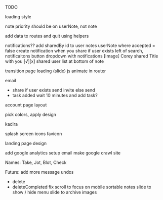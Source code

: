 TODO

loading style

note priority should be on userNote, not note

add data to routes and quit using helpers

notifications??
  add sharedBy id to user notes
  userNote where accepted = false
  create notification when you share if user exists
  left of search, notificaitons button
  dropdown with notifications
    [Image] Corey shared Title with you [√][x]
shared user list at bottom of note

transition page loading (slide) js animate in router

email
  - share
    if user exists
      send invite
    else
      send
  - task added
    wait 10 minutes and add task?

account page layout

pick colors, apply design

kadira

splash screen
icons
favicon

landing page design

add google analytics
setup email
make google crawl site

Names: Take, Jot, Blot, Check

Future:
add more message undos
  - delete
  - deleteCompleted
fix scroll to focus on mobile
sortable notes
slide to show / hide menu
slide to archive
images